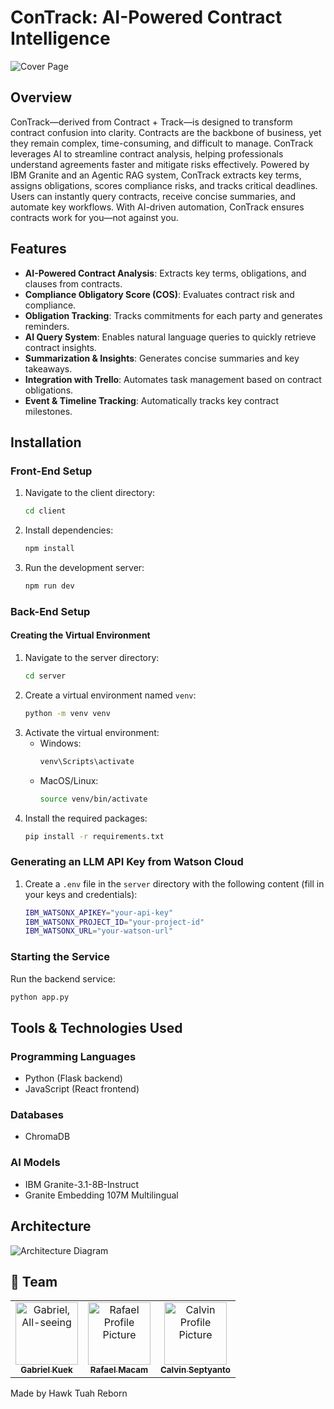 # ConTrack: AI-Powered Contract Intelligence
![Cover Page](https://github.com/user-attachments/assets/246a0b7e-933c-4be0-90aa-7718fd6c15be)

## Overview
ConTrack—derived from Contract + Track—is designed to transform contract confusion into clarity. Contracts are the backbone of business, yet they remain complex, time-consuming, and difficult to manage. ConTrack leverages AI to streamline contract analysis, helping professionals understand agreements faster and mitigate risks effectively. Powered by IBM Granite and an Agentic RAG system, ConTrack extracts key terms, assigns obligations, scores compliance risks, and tracks critical deadlines. Users can instantly query contracts, receive concise summaries, and automate key workflows. With AI-driven automation, ConTrack ensures contracts work for you—not against you.

## Features
- **AI-Powered Contract Analysis**: Extracts key terms, obligations, and clauses from contracts.
- **Compliance Obligatory Score (COS)**: Evaluates contract risk and compliance.
- **Obligation Tracking**: Tracks commitments for each party and generates reminders.
- **AI Query System**: Enables natural language queries to quickly retrieve contract insights.
- **Summarization & Insights**: Generates concise summaries and key takeaways.
- **Integration with Trello**: Automates task management based on contract obligations.
- **Event & Timeline Tracking**: Automatically tracks key contract milestones.

## Installation

### Front-End Setup
1. Navigate to the client directory:
   ```sh
   cd client
   ```
2. Install dependencies:
   ```sh
   npm install
   ```
3. Run the development server:
   ```sh
   npm run dev
   ```

### Back-End Setup
#### Creating the Virtual Environment
1. Navigate to the server directory:
   ```sh
   cd server
   ```
2. Create a virtual environment named `venv`:
   ```sh
   python -m venv venv
   ```
3. Activate the virtual environment:
   - Windows:
     ```sh
     venv\Scripts\activate
     ```
   - MacOS/Linux:
     ```sh
     source venv/bin/activate
     ```
4. Install the required packages:
   ```sh
   pip install -r requirements.txt
   ```

### Generating an LLM API Key from Watson Cloud
1. Create a `.env` file in the `server` directory with the following content (fill in your keys and credentials):
   ```sh
   IBM_WATSONX_APIKEY="your-api-key"
   IBM_WATSONX_PROJECT_ID="your-project-id"
   IBM_WATSONX_URL="your-watson-url"
   ```

### Starting the Service
Run the backend service:
```sh
python app.py
```

## Tools & Technologies Used
### Programming Languages
- Python (Flask backend)
- JavaScript (React frontend)

### Databases
- ChromaDB

### AI Models
- IBM Granite-3.1-8B-Instruct
- Granite Embedding 107M Multilingual

## Architecture
![Architecture Diagram](https://github.com/user-attachments/assets/9a46dc38-a880-4420-9a68-558858d6ce22)

## 👥 Team
<table>
<tr>
<td align="center">
<a href="https://github.com/GabrielxKuek">
<img src="https://avatars.githubusercontent.com/u/139882011?v=4" width="100px;" alt="Gabriel, All-seeing"/><br>
<sub>
<b>Gabriel Kuek</b>
</sub>
</a>
</td>
<td align="center">
<a href="https://github.com/xR4F4ELx">
<img src="https://avatars.githubusercontent.com/u/101986187?v=4" width="100px;" alt="Rafael Profile Picture"/><br>
<sub>
<b>Rafael Macam</b>
</sub>
</a>
</td>
<td align="center">
<a href="https://github.com/calvinseptyanto">
<img src="https://avatars.githubusercontent.com/u/98633109?v=4" width="100px;" alt="Calvin Profile Picture"/><br>
<sub>
<b>Calvin Septyanto</b>
</sub>
</a>
</td>
</tr>
</table>

Made by Hawk Tuah Reborn

